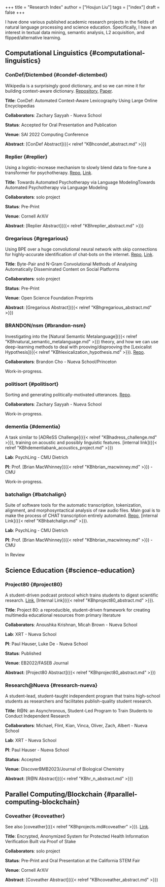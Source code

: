 +++
title = "Research Index"
author = ["Houjun Liu"]
tags = ["index"]
draft = false
+++

I have done various published academic research projects in the fields of natural language processing and science education. Specifically, I have an interest in textual data mining, semantic analysis, L2 acquisition, and flipped/alternative learning.


## Computational Linguistics {#computational-linguistics}


### ConDef/Dictembed {#condef-dictembed}

Wikipedia is a surprisingly good dictionary, and so we can mine it for building context-aware dictionary. [Repository](https://github.com/jklsnt/dictembed), [Paper](https://link.springer.com/chapter/10.1007/978-3-031-10464-0_41).

****Title****: ConDef: Automated Context-Aware Lexicography Using Large Online Encyclopedias

****Collaborators****: Zachary Sayyah - Nueva School

****Status****: Accepted for Oral Presentation and Publication

****Venue****: SAI 2022 Computing Conference

****Abstract****: [ConDef Abstract]({{< relref "KBhcondef_abstract.md" >}})


### Replier {#replier}

Using a logistic-increase mechanism to slowly blend data to fine-tune a transformer for psychotherapy. [Repo](https://github.com/jemoka/replier), [Link](https://arxiv.org/abs/2104.10661).

****Title****: Towards Automated Psychotherapy via Language ModelingTowards Automated Psychotherapy via Language Modeling

****Collaborators****: solo project

****Status****: Pre-Print

****Venue****: Cornell ArXiV

****Abstract****: [Replier Abstract]({{< relref "KBhreplier_abstract.md" >}})


### Gregarious {#gregarious}

Using BPE over a huge convolutional neural network with skip connections for highly-accurate identification of chat-bots on the internet. [Repo](https://github.com/jemoka/gregarious), [Link](https://www.preprints.org/manuscript/202004.0214/v1).

****Title****: Byte-Pair and N-Gram Convolutional Methods of Analysing Automatically Disseminated Content on Social Platforms

****Collaborators****: solo project

****Status****: Pre-Print

****Venue****: Open Science Foundation Preprints

****Abstract****: [Gregarious Abstract]({{< relref "KBhgregarious_abstract.md" >}})


### BRANDON/nsm {#brandon-nsm}

Investigating into the [Natural Semantic Metalanguage]({{< relref "KBhnatural_semantic_metalanguage.md" >}}) theory, and how we can use deep-learning methods to deal with prooving/disprooving the [Lexicalist Hypothesis]({{< relref "KBhlexicalization_hypothesis.md" >}}). [Repo](https://github.com/Jemoka/BRANDON).

****Collaborators****: Brandon Cho - Nueva School/Princeton

Work-in-progress.


### politisort {#politisort}

Sorting and generating politically-motivated utterances. [Repo](https://github.com/PolitiSort/PolitiSort).

****Collaborators****: Zachary Sayyah - Nueva School

Work-in-progress.


### dementia {#dementia}

A task similar to [ADReSS Challenge]({{< relref "KBhadress_challenge.md" >}}), training on acoustic and possibly linguistic features. [internal link]({{< relref "KBhdementiabank_acoustics_project.md" >}})

****Lab****: PsychLing - CMU Dietrich

****PI****: Prof. [Brian MacWhinney]({{< relref "KBhbrian_macwinney.md" >}}) - CMU

Work-in-progress.


### batchalign {#batchalign}

Suite of software tools for the automatic transcription, tokenization, alignment, and morphosyntactical analysis of raw audio files. Main goal is to make the process of CHAT transcription entirely automated. [Repo](https://github.com/TalkBank/batchalign), [internal Link]({{< relref "KBhbatchalign.md" >}}).

****Lab****: PsychLing - CMU Dietrich

****PI****: Prof. [Brian MacWhinney]({{< relref "KBhbrian_macwinney.md" >}}) - CMU

In Review


## Science Education {#science-education}


### Project80 {#project80}

A student-driven podcast protocol which trains students to digest scientific research. [Link](https://faseb.onlinelibrary.wiley.com/doi/10.1096/fasebj.2022.36.S1.L8013), [Internal Link]({{< relref "KBhproject80_abstract.md" >}}).

****Title****: Project 80: a reproducible, student-driven framework for creating multimedia educational resources from primary literature

****Collaborators****: Anoushka Krishnan, Micah Brown - Nueva School

****Lab****: XRT - Nueva School

****PI****: Paul Hauser, Luke De - Nueva School

****Status****: Published

****Venue****: EB2022/FASEB Journal

****Abstract****: [Project80 Abstract]({{< relref "KBhproject80_abstract.md" >}})


### Research@Nueva {#research-nueva}

A student-lead, student-taught independent program that trains high-school students as researchers and facilitates publish-quality student research.

****Title****: R@N: an Asynchronous, Student-Led Program to Train Students to Conduct Independent Research

****Collaborators****: Michael, Flint, Kian, Vinca, Oliver, Zach, Albert - Nueva School

****Lab****: XRT - Nueva School

****PI****: Paul Hauser - Nueva School

****Status****: Accepted

****Venue****: DiscoverBMB2023/Journal of Biological Chemistry

****Abstract****: [R@N Abstract]({{< relref "KBhr_n_abstract.md" >}})


## Parallel Computing/Blockchain {#parallel-computing-blockchain}


### Coveather {#coveather}

See also [coveather]({{< relref "KBhprojects.md#coveather" >}}). [Link](https://arxiv.org/abs/2205.02753).

****Title****: Encrypted, Anonymized System for Protected Health Information Verification Built via Proof of Stake

****Collaborators****: solo project

****Status****: Pre-Print and Oral Presentation at the California STEM Fair

****Venue****: Cornell ArXiV

****Abstract****: [Coveather Abstract]({{< relref "KBhcoveather_abstract.md" >}})
